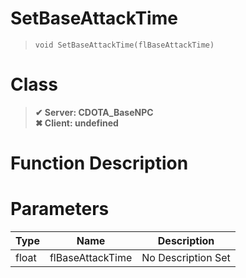 # SetBaseAttackTime
> `void SetBaseAttackTime(flBaseAttackTime)`
# Class
> __✔ Server: CDOTA_BaseNPC__  
> __✖ Client: undefined__  
# Function Description

# Parameters
Type|Name|Description
--|--|--
float|flBaseAttackTime|No Description Set
